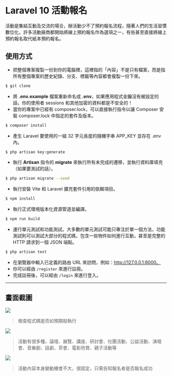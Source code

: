 # Laravel 10 活動報名

活動是集結互動及交流的場合，辦活動少不了預約報名流程，隨著人們的生活習慣數位化，許多活動廠商都開始將線上預約報名作為選項之一，有些甚至直接將線上預約報名取代紙本預約報名。

## 使用方式
- 把整個專案複製一份到你的電腦裡，這裡指的「內容」不是只有檔案，而是指所有整個專案的歷史紀錄、分支、標籤等內容都會複製一份下來。
```sh
$ git clone
```
- 將 __.env.example__ 檔案重新命名成 __.env__，如果應用程式金鑰沒有被設定的話，你的使用者 sessions 和其他加密的資料都是不安全的！
- 當你的專案中已經有 composer.lock，可以直接執行指令以讓 Composer 安裝 composer.lock 中指定的套件及版本。
```sh
$ composer install
```
- 產生 Laravel 要使用的一組 32 字元長度的隨機字串 APP_KEY 並存在 .env 內。
```sh
$ php artisan key:generate
```
- 執行 __Artisan__ 指令的 __migrate__ 來執行所有未完成的遷移，並執行資料庫填充（如果要測試的話）。
```sh
$ php artisan migrate --seed
```
- 執行安裝 Vite 和 Laravel 擴充套件引用的依賴項目。
```sh
$ npm install
```
- 執行正式環境版本化資源管道並編譯。
```sh
$ npm run build
```
- 運行單元測試和功能測試。大多數的單元測試可能只專注於單一個方法，功能測試則可以測試大部分的程式碼，包含一些物件如何進行互動，甚至是完整的 HTTP 請求到一個 JSON 端點。
```sh
$ php artisan test
```
- 在瀏覽器中輸入已定義的路由 URL 來訪問，例如：http://127.0.0.1:8000。
- 你可以經由 `/register` 來進行註冊。
- 完成註冊後，可以經由 `/login` 來進行登入。

----

## 畫面截圖
![](https://i.imgur.com/l9yPRgy.png)
> 檢查程式碼是否如預期般執行

![](https://i.imgur.com/2qQrW3L.png)
> 活動有很多種，論壇、展覽、講座、研討會、社團活動、公益活動、演唱會、音樂劇、話劇、茶會、電影欣賞、親子活動等

![](https://i.imgur.com/agKXYVq.png)
> 活動內容本身變動機會不大，很固定，只需告知報名者是否報名成功
